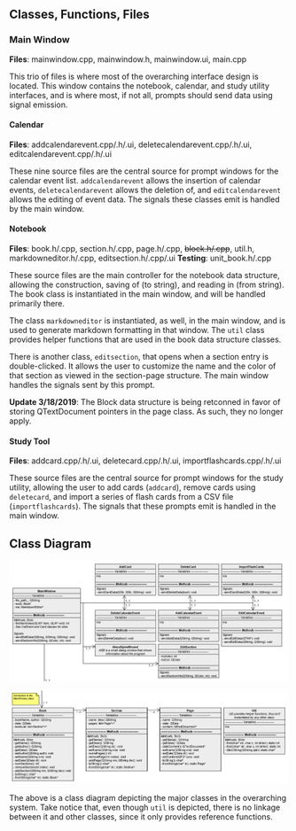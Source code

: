 ## Classes, Functions, Files
### Main Window
**Files**: mainwindow.cpp, mainwindow.h, mainwindow.ui, main.cpp

This trio of files is where most of the overarching interface design is located. This window contains the notebook, calendar, and study utility interfaces, and is where most, if not all, prompts should send data using signal emission. 

#### Calendar
**Files**: addcalendarevent.cpp/.h/.ui, deletecalendarevent.cpp/.h/.ui, editcalendarevent.cpp/.h/.ui

These nine source files are the central source for prompt windows for the calendar event list. `addcalendarevent` allows the insertion of calendar events, `deletecalendarevent` allows the deletion of, and `editcalendarevent` allows the editing of event data. The signals these classes emit is handled by the main window.

#### Notebook
**Files**: book.h/.cpp, section.h/.cpp, page.h/.cpp, ~~block.h/.cpp~~, util.h, markdowneditor.h/.cpp, editsection.h/.cpp/.ui
**Testing**: unit_book.h/.cpp

These source files are the main controller for the notebook data structure, allowing the construction, saving of (to string), and reading in (from string). The book class is instantiated in the main window, and will be handled primarily there.

The class `markdowneditor` is instantiated, as well, in the main window, and is used to generate markdown formatting in that window. The `util` class provides helper functions that are used in the book data structure classes.

There is another class, `editsection`, that opens when a section entry is double-clicked. It allows the user to customize the name and the color of that section as viewed in the section-page structure. The main window handles the signals sent by this prompt.

**Update 3/18/2019**: The Block data structure is being retconned in favor of storing QTextDocument pointers in the page class. As such, they no longer apply.

#### Study Tool
**Files**: addcard.cpp/.h/.ui, deletecard.cpp/.h/.ui, importflashcards.cpp/.h/.ui

These source files are the central source for prompt windows for the study utility, allowing the user to add cards (`addcard`), remove cards using `deletecard`, and import a series of flash cards from a CSV file (`importflashcards`). The signals that these prompts emit is handled in the main window.

## Class Diagram
![Class Diagram](https://raw.githubusercontent.com/ECU-CSCI-4230/SpiralBound/master/Wiki/Program%20Design/Architecture/diagram/Class%20Diagram.png)

![Class Diagram 2](https://raw.githubusercontent.com/ECU-CSCI-4230/SpiralBound/master/Wiki/Program%20Design/Architecture/diagram/Class%20Diagram%20(2).png)

The above is a class diagram depicting the major classes in the overarching system. Take notice that, even though `util` is depicted, there is no linkage between it and other classes, since it only provides reference functions.